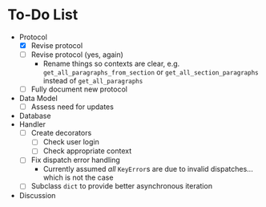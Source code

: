 # To-Do List

- Protocol
  - [x] Revise protocol
  - [ ] Revise protocol (yes, again)
    - Rename things so contexts are clear, e.g. `get_all_paragraphs_from_section` or `get_all_section_paragraphs` instead of `get_all_paragraphs`
  - [ ] Fully document new protocol
- Data Model
  - [ ] Assess need for updates
- Database
- Handler
  - [ ] Create decorators
    - [ ] Check user login
    - [ ] Check appropriate context
  - [ ] Fix dispatch error handling
    - Currently assumed *all* `KeyError`s are due to invalid dispatches... which is not the case
  - [ ] Subclass `dict` to provide better asynchronous iteration
- Discussion
